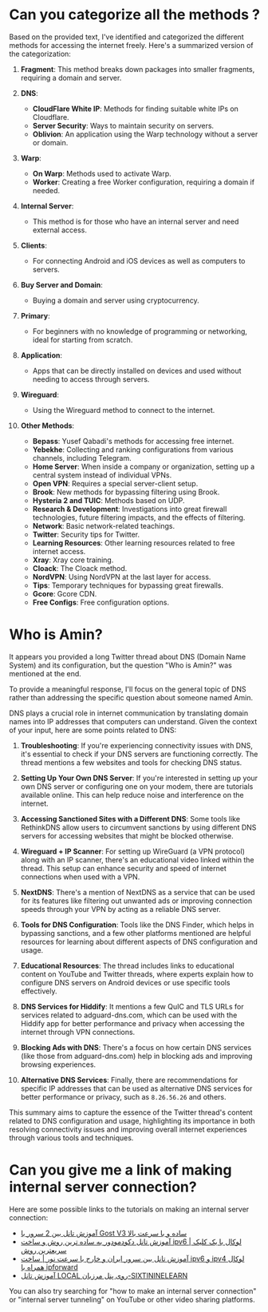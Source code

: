 # Can you categorize all the methods ?

Based on the provided text, I've identified and categorized the different methods for accessing the internet freely. Here's a summarized version of the categorization:

1. **Fragment**: This method breaks down packages into smaller fragments, requiring a domain and server.

2. **DNS**:
   - **CloudFlare White IP**: Methods for finding suitable white IPs on Cloudflare.
   - **Server Security**: Ways to maintain security on servers.
   - **Oblivion**: An application using the Warp technology without a server or domain.

3. **Warp**:
   - **On Warp**: Methods used to activate Warp.
   - **Worker**: Creating a free Worker configuration, requiring a domain if needed.

4. **Internal Server**:
   - This method is for those who have an internal server and need external access.

5. **Clients**:
   - For connecting Android and iOS devices as well as computers to servers.

6. **Buy Server and Domain**:
   - Buying a domain and server using cryptocurrency.

7. **Primary**:
   - For beginners with no knowledge of programming or networking, ideal for starting from scratch.

8. **Application**:
   - Apps that can be directly installed on devices and used without needing to access through servers.

9. **Wireguard**:
   - Using the Wireguard method to connect to the internet.

10. **Other Methods**:
    - **Bepass**: Yusef Qabadi's methods for accessing free internet.
    - **Yebekhe**: Collecting and ranking configurations from various channels, including Telegram.
    - **Home Server**: When inside a company or organization, setting up a central system instead of individual VPNs.
    - **Open VPN**: Requires a special server-client setup.
    - **Brook**: New methods for bypassing filtering using Brook.
    - **Hysteria 2 and TUIC**: Methods based on UDP.
    - **Research & Development**: Investigations into great firewall technologies, future filtering impacts, and the effects of filtering.
    - **Network**: Basic network-related teachings.
    - **Twitter**: Security tips for Twitter.
    - **Learning Resources**: Other learning resources related to free internet access.
    - **Xray**: Xray core training.
    - **Cloack**: The Cloack method.
    - **NordVPN**: Using NordVPN at the last layer for access.
    - **Tips**: Temporary techniques for bypassing great firewalls.
    - **Gcore**: Gcore CDN.
    - **Free Configs**: Free configuration options.


# Who is Amin?

It appears you provided a long Twitter thread about DNS (Domain Name System) and its configuration, but the question "Who is Amin?" was mentioned at the end.

To provide a meaningful response, I'll focus on the general topic of DNS rather than addressing the specific question about someone named Amin.

DNS plays a crucial role in internet communication by translating domain names into IP addresses that computers can understand. Given the context of your input, here are some points related to DNS:

1. **Troubleshooting**: If you're experiencing connectivity issues with DNS, it's essential to check if your DNS servers are functioning correctly. The thread mentions a few websites and tools for checking DNS status.

2. **Setting Up Your Own DNS Server**: If you're interested in setting up your own DNS server or configuring one on your modem, there are tutorials available online. This can help reduce noise and interference on the internet.

3. **Accessing Sanctioned Sites with a Different DNS**: Some tools like RethinkDNS allow users to circumvent sanctions by using different DNS servers for accessing websites that might be blocked otherwise.

4. **Wireguard + IP Scanner**: For setting up WireGuard (a VPN protocol) along with an IP scanner, there's an educational video linked within the thread. This setup can enhance security and speed of internet connections when used with a VPN.

5. **NextDNS**: There's a mention of NextDNS as a service that can be used for its features like filtering out unwanted ads or improving connection speeds through your VPN by acting as a reliable DNS server.

6. **Tools for DNS Configuration**: Tools like the DNS Finder, which helps in bypassing sanctions, and a few other platforms mentioned are helpful resources for learning about different aspects of DNS configuration and usage.

7. **Educational Resources**: The thread includes links to educational content on YouTube and Twitter threads, where experts explain how to configure DNS servers on Android devices or use specific tools effectively.

8. **DNS Services for Hiddify**: It mentions a few QuIC and TLS URLs for services related to adguard-dns.com, which can be used with the Hiddify app for better performance and privacy when accessing the internet through VPN connections.

9. **Blocking Ads with DNS**: There's a focus on how certain DNS services (like those from adguard-dns.com) help in blocking ads and improving browsing experiences.

10. **Alternative DNS Services**: Finally, there are recommendations for specific IP addresses that can be used as alternative DNS services for better performance or privacy, such as `8.26.56.26` and others.

This summary aims to capture the essence of the Twitter thread's content related to DNS configuration and usage, highlighting its importance in both resolving connectivity issues and improving overall internet experiences through various tools and techniques.


# Can you give me a link of  making internal server connection?

Here are some possible links to the tutorials on making an internal server connection:

*   [ آموزش تانل بین 2 سرور با Gost V3 ساده و با سرعت بالا ](https://www.youtube.com/watch?v=wBRyHV0jEpU)
*   [ آموزش تانل دکودمودور به ساده ترین روش و ساخت ipv6 لوکال با یک کلیک | سریعترین روش ](https://www.youtube.com/watch?v=PcuUOoWV7ME&t=28s)
*   [ آموزش تانل بین سرور ایران و خارج با سرعت نور | ساخت ipv6 و ipv4 لوکال همراه با ipforward ](https://www.youtube.com/watch?v=BcLsAcnS7JA)
*   [ آموزش تانل LOCAL روی پنل مرزبان-SIXTININELEARN ](https://www.youtube.com/watch?v=cnRIqPilNg8)

You can also try searching for "how to make an internal server connection" or "internal server tunneling" on YouTube or other video sharing platforms.



